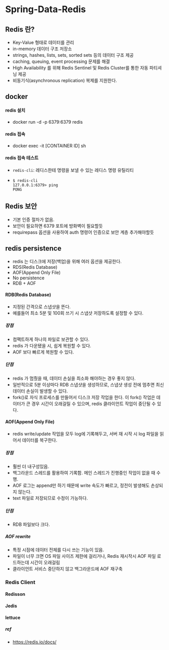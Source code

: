 
# Spring-Data-Redis

## Redis 란?
- Key-Value 형태로 데이터를 관리
- in-memory 데이터 구조 저장소
- strings, hashes, lists, sets, sorted sets 등의 데이터 구조 제공
- caching, queuing, event processing 문제를 해결
- High Availability 를 위해 Redis Sentinel 및 Redis Cluster를 통한 자동 파티셔닝 제공
- 비동기식(asynchronous replication) 복제를 지원한다.

## docker

#### redis 설치
- docker run -d -p 6379:6379 redis

#### redis 접속
- docker exec -it [CONTAINER ID] sh

#### redis 접속 테스트
- `redis-cli`: 레디스한테 명령을 보낼 수 있는 레디스 명령 유틸리티
- ```
  $ redis-cli
  127.0.0.1:6379> ping
  PONG
  ```

## Redis 보안
- 기본 인증 절차가 없음.
- 보안이 필요하면 6379 포트에 방화벽이 필요할듯
- requirepass 옵션을 사용하여 auth 명령어 인증으로 보안 계층 추가해야할듯


## redis persistence
- redis 는 디스크에 저장(백업)을 위해 여러 옵션을 제공한다.
- RDS(Redis Database)
- AOF(Append Only File)
- No persistence
- RDB + AOF

#### RDB(Redis Database)
- 지정된 간격으로 스냅샷을 뜬다.
- 예를들어 최소 5분 및 100회 쓰기 시 스냅샷 저장하도록 설정할 수 있다.

##### 장점
- 컴팩트하게 하나의 파일로 보관할 수 있다.
- redis 가 다운됐을 시, 쉽게 복원할 수 있다.
- AOF 보다 빠르게 복원할 수 있다.

##### 단점
- redis 가 멈췄을 때, 데이터 손실을 최소화 해야하는 경우 좋지 않다.
- 일반적으로 5분 이상마다 RDB 스냅샷을 생성하므로, 스냅샷 생성 전에 멈추면 최신 데이터 손실이 발생할 수 있다.
- fork()로 자식 프로세스를 만들어서 디스크 저장 작업을 한다. 이 fork() 작업은 데이터가 큰 경우 시간이 오래걸릴 수 있으며, redis 클라이언트 작업이 중단될 수 있다.

#### AOF(Append Only File)
- redis write/update 작업을 모두 log에 기록해두고, 서버 재 시작 시 log 파일을 읽어서 데이터를 복구한다.

##### 장점
- 훨씬 더 내구성있음.
- 백그라운드 스레드를 활용하여 기록함. 메인 스레드가 진행중인 작업이 없을 때 수행.
- AOF 로그는 append만 하기 때문에 write 속도가 빠르고, 정전이 발생해도 손상되지 않는다.
- text 파일로 저장되므로 수정이 가능하다.

##### 단점
- RDB 파일보다 크다.

##### AOF rewrite
- 특정 시점에 데이터 전체를 다시 쓰는 기능이 있음.
- 파일이 너무 크면 OS 파일 사이즈 제한에 걸리거나, Redis 재시작시 AOF 파일 로드하는데 시간이 오래걸림
- 클라이언트 서비스 중단하지 않고 백그라운드에 AOF 재구축

### Redis Client
#### Redisson
#### Jedis
#### lettuce



##### ref
- https://redis.io/docs/